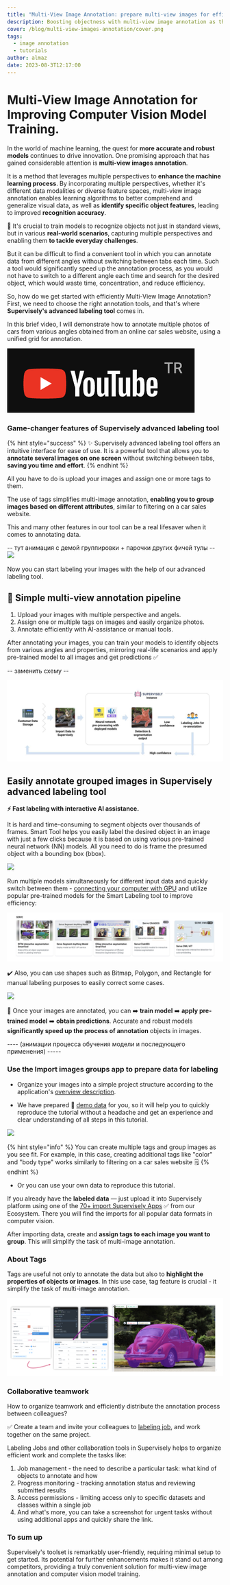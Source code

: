 ```yaml
---
title: "Multi-View Image Annotation: prepare multi-view images for efficient model training"
description: Boosting objectness with multi-view image annotation as the method for improving computer vision model trainig.
cover: /blog/multi-view-images-annotation/cover.png
tags:
  - image annotation
  - tutorials
author: almaz
date: 2023-08-3T12:17:00
---
```


# Multi-View Image Annotation for Improving Computer Vision Model Training.

In the world of machine learning, the quest for **more accurate and robust models** continues to drive innovation. One promising approach that has gained considerable attention is **multi-view images annotation**.

It is a method that leverages multiple perspectives to **enhance the machine learning process**. By incorporating multiple perspectives, whether it's different data modalities or diverse feature spaces, multi-view image annotation enables learning algorithms to better comprehend and generalize visual data, as well as **identify specific object features**, leading to improved **recognition accuracy**.

🚀 It's crucial to train models to recognize objects not just in standard views, but in various **real-world scenarios**, capturing multiple perspectives and enabling them **to tackle everyday challenges**.

But it can be difficult to find a convenient tool in which you can annotate data from different angles without switching between tabs each time. Such a tool would significantly speed up the annotation process, as you would not have to switch to a different angle each time and search for the desired object, which would waste time, concentration, and reduce efficiency.

So, how do we get started with efficiently Multi-View Image Annotation? First, we need to choose the right annotation tools, and that's where **Supervisely's advanced labeling tool** comes in. 

In this brief video, I will demonstrate how to annotate multiple photos of cars from various angles obtained from an online car sales website, using a unified grid for annotation.

![](yt.png)

### Game-changer features of Supervisely advanced labeling tool

{% hint style="success" %} 
✨ Supervisely advanced labeling tool offers an intuitive interface for ease of use.
It is a powerful tool that allows you to **annotate several images on one screen** without switching between tabs, **saving you time and effort**.
{% endhint %}

All you have to do is upload your images and assign one or more tags to them.

The use of tags simplifies multi-image annotation, **enabling you to group images based on different attributes**, similar to filtering on a car sales website. 

This and many other features in our tool can be a real lifesaver when it comes to annotating data.


-- тут анимация с демой группировки + парочки других фичей тулы --
![](adv_lbl_tool.gif)


Now you can start labeling your images with the help of our advanced labeling tool.


## 🌟 Simple multi-view annotation pipeline

1. Upload your images with multiple perspective and angels.
2. Assign one or multiple tags on images and easily organize photos.
3. Annotate efficiently with AI-assistance or manual tools.

After annotating your images, you can train your models to identify objects from various angles and properties, mirroring real-life scenarios and apply pre-trained model to all images and get predictions ✅

-- заменить схему --

![](schema.png)


## Easily annotate grouped images in Supervisely advanced labeling tool

**⚡ Fast labeling with interactive AI assistance.**

It is hard and time-consuming to segment objects over thousands of frames. Smart Tool helps you easily label the desired object in an image with just a few clicks because it is based on using various pre-trained neural network (NN) models. All you need to do is frame the presumed object with a bounding box (bbox).

![](./ai.gif)

Run multiple models simultaneously for different input data and quickly switch between them - [connecting your computer with GPU](https://youtu.be/aO7Zc4kTrVg) and utilize popular pre-trained models for the Smart Labeling tool to improve efficiency:

![](models.png)

✔️ Also, you can use shapes such as Bitmap, Polygon, and Rectangle for manual labeling purposes to easily correct some cases.

![](./manual.gif)

🤖 Once your images are annotated, you can ➡️ **train model** ➡️ **apply pre-trained model** ➡️ **obtain predictions**. 
Accurate and robust models **significantly speed up the process of annotation** objects in images.

---- (анимации процесса обучения модели и последующего применения) -----


### Use the Import images groups app to prepare data for labeling

- Organize your images into a simple project structure according to the application's [overview description](https://ecosystem.supervisely.com/apps/import-images-groups?_ga=2.53824936.1042633755.1690183817-1574751671.1670221597#Overview).

- We have prepared 🔗 [demo data](https://github.com/supervisely-ecosystem/import-images-groups/releases/download/v0.0.1/cars.catalog.zip) for you, so it will help you to quickly reproduce the tutorial without a headache and get an experience and clear understanding of all steps in this tutorial.

 <div class="apps-grid">
    <blog-app github="import-images-groups/master"></blog-app>
</div>

![](./import.gif)

{% hint style="info" %} You can create multiple tags and group images as you see fit. For example, in this case, creating additional tags like "color" and "body type" works similarly to filtering on a car sales website 🗒️ {% endhint %}

- Or you can use your own data to reproduce this tutorial.

If you already have the **labeled data** — just upload it into Supervisely platform using one of the [70+ import Supervisely Apps](https://ecosystem.supervisely.com/import) ✅ from our Ecosystem. There you will find the imports for all popular data formats in computer vision.

After importing data, create and **assign tags to each image you want to group**. This will simplify the task of multi-image annotation.

### About Tags

Tags are useful not only to annotate the data but also to **highlight the properties of objects or images**.
In this use case, tag feature is crucial - it simplify the task of multi-image annotation.

![](tags.png)

### Collaborative teamwork

How to organize teamwork and efficiently distribute the annotation process between colleagues? 

✅ Create a team and invite your colleagues to [labeling job](https://docs.supervisely.com/labeling/jobs), and work together on the same project.

Labeling Jobs and other collaboration tools in Supervisely helps to organize efficient work and complete the tasks like:

1. Job management - the need to describe a particular task: what kind of objects to annotate and how
2. Progress monitoring - tracking annotation status and reviewing submitted results
3. Access permissions - limiting access only to specific datasets and classes within a single job
4. And what's more, you can take a screenshot for urgent tasks without using additional apps and quickly share the link.


### To sum up

Supervisely's toolset is remarkably user-friendly, requiring minimal setup to get started. Its potential for further enhancements makes it stand out among competitors, providing a truly convenient solution for multi-view image annotation and computer vision model training.
